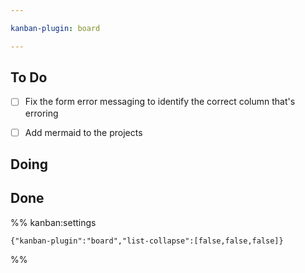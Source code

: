 ```yaml
---

kanban-plugin: board

---
```


## To Do

- [ ] Fix the form error messaging to identify the correct column that's erroring
- [ ] Add mermaid to the projects


## Doing



## Done





%% kanban:settings
```
{"kanban-plugin":"board","list-collapse":[false,false,false]}
```
%%
